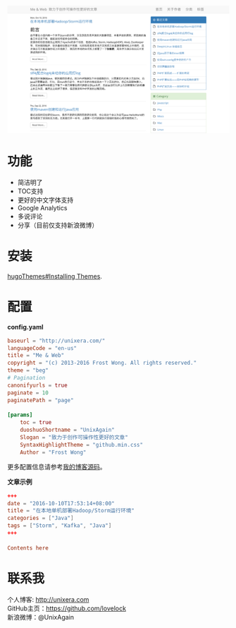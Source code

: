 ![screenshot](https://github.com/lovelock/hugo_theme_tech/blob/master/images/screenshot.png)

# 功能

* 简洁明了
* TOC支持
* 更好的中文字体支持
* Google Analytics
* 多说评论
* 分享（目前仅支持新浪微博）


# 安装

[hugoThemes#Installing Themes](https://github.com/spf13/hugoThemes#installing-themes).

# 配置

**config.yaml**

``` toml
baseurl = "http://unixera.com/"
languageCode = "en-us"
title = "Me & Web"
copyright = "(c) 2013-2016 Frost Wong. All rights reserved."
theme = "beg"
# Pagination
canonifyurls = true
paginate = 10
paginatePath = "page"

[params]
    toc = true
    duoshuoShortname = "UnixAgain"
    Slogan = "致力于创作可操作性更好的文章"
    SyntaxHighlightTheme = "github.min.css"
    Author = "Frost Wong"
```

更多配置信息请参考[我的博客源码](https://github.com/lovelock/blog-hugo)。

**文章示例**

``` toml
+++
date = "2016-10-10T17:53:14+08:00"
title = "在本地单机部署Hadoop/Storm运行环境"
categories = ["Java"]
tags = ["Storm", "Kafka", "Java"]
+++

Contents here
```

# 联系我

个人博客: http://unixera.com  
GitHub主页：https://github.com/lovelock  
新浪微博：@UnixAgain
